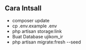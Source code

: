 ## Cara Intsall
- composer update
- cp .env.example .env
- php artisan storage:link
- Buat Database ujikom_ir
- php artisan migrate:fresh --seed

